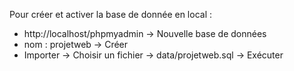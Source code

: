 Pour créer et activer la base de donnée en local : 
 - http://localhost/phpmyadmin -> Nouvelle base de données
 - nom : projetweb -> Créer 
 - Importer -> Choisir un fichier -> data/projetweb.sql -> Exécuter